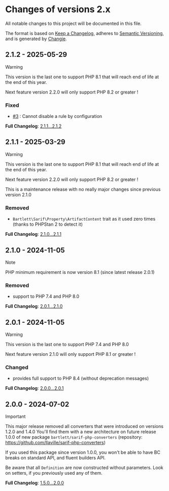 <!-- markdownlint-disable MD013 MD024 -->
# Changes of versions 2.x

All notable changes to this project will be documented in this file.

The format is based on [Keep a Changelog](https://keepachangelog.com/en/1.0.0/),
adheres to [Semantic Versioning](https://semver.org/spec/v2.0.0.html),
and is generated by [Changie](https://github.com/miniscruff/changie).

## 2.1.2 - 2025-05-29

> [!WARNING]
>
> This version is the last one to support PHP 8.1 that will reach end of life at the end of this year.
>
> Next feature version 2.2.0 will only support PHP 8.2 or greater !

### Fixed

- [#3](https://github.com/llaville/sarif-php-sdk/issues/3) : Cannot disable a rule by configuration

**Full Changelog**: [2.1.1...2.1.2](https://github.com/llaville/sarif-php-sdk/compare/2.1.1...2.1.2)

## 2.1.1 - 2025-03-29

> [!WARNING]
>
> This version is the last one to support PHP 8.1 that will reach end of life at the end of this year.
>
> Next feature version 2.2.0 will only support PHP 8.2 or greater !

This is a maintenance release with no really major changes since previous version 2.1.0

### Removed

- `Bartlett\Sarif\Property\ArtifactContent` trait as it used zero times (thanks to PHPStan 2 to detect it)

**Full Changelog**: [2.1.0...2.1.1](https://github.com/llaville/sarif-php-sdk/compare/2.1.0...2.1.1)

## 2.1.0 - 2024-11-05

> [!NOTE]
>
> PHP minimum requirement is now version 8.1 (since latest release 2.0.1)

### Removed

- support to PHP 7.4 and PHP 8.0

**Full Changelog**: [2.0.1...2.1.0](https://github.com/llaville/sarif-php-sdk/compare/2.0.1...2.1.0)

## 2.0.1 - 2024-11-05

> [!WARNING]
>
> This version is the last one to support PHP 7.4 and PHP 8.0
>
> Next feature version 2.1.0 will only support PHP 8.1 or greater !

### Changed

- provides full support to PHP 8.4 (without deprecation messages)

**Full Changelog**: [2.0.0...2.0.1](https://github.com/llaville/sarif-php-sdk/compare/2.0.0...2.0.1)

## 2.0.0 - 2024-07-02

> [!IMPORTANT]
>
> This major release removed all converters that were introduced on versions 1.2.0 and 1.4.0
> You'll find them with a new architecture on future release 1.0.0 of new package `bartlett/sarif-php-converters`
> (repository: <https://github.com/llaville/sarif-php-converters>)

If you used this package since version 1.0.0, you won't be able to have BC breaks on standard API,
and fluent builders API.

Be aware that all `Definition` are now constructed without parameters. Look on setters, if you previously used any of them.

**Full Changelog**: [1.5.0...2.0.0](https://github.com/llaville/sarif-php-sdk/compare/1.5.0...2.0.0)
